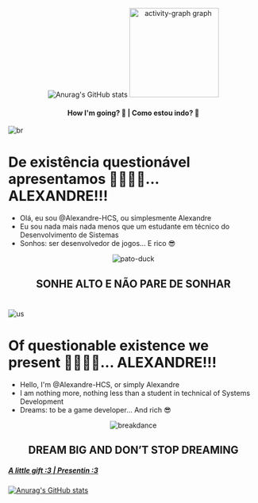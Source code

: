 <div align="center">
  
![Anurag's GitHub stats](https://github-readme-stats.vercel.app/api?username=Alexandre-HCS&show_icons=true&theme=dark)
<img src="https://github-readme-activity-graph.vercel.app/graph?username=Alexandre-HCS&radius=16&theme=high-contrast&area=true&order=5&hide_border=true" height="180" alt="activity-graph graph"  />
#### How I'm going? 🤨 | Como estou indo? 🤨

</div>

![br](https://github.com/user-attachments/assets/472ad049-65ac-4d35-94ce-35aded1a9179)

# De existência questionável apresentamos 🥁🥁🥁🥁... ALEXANDRE!!!

- Olá, eu sou @Alexandre-HCS, ou simplesmente Alexandre
- Eu sou nada mais nada menos que um estudante em técnico do Desenvolvimento de Sistemas
- Sonhos: ser desenvolvedor de jogos... E rico 😎

<div align="center">
  
![pato-duck](https://github.com/user-attachments/assets/38f5c088-3f02-4c33-998a-052c1ed218ed)

## SONHE ALTO E NÃO PARE DE SONHAR
</div>

#
#

![us](https://github.com/user-attachments/assets/62d7003f-1309-41dd-b840-776fd2c134aa)

# Of questionable existence we present 🥁🥁🥁🥁... ALEXANDRE!!!

- Hello, I'm @Alexandre-HCS, or simply Alexandre
- I am nothing more, nothing less than a student in technical of Systems Development
- Dreams: to be a game developer... And rich 😎

<div align="center">
  
![breakdance](https://github.com/user-attachments/assets/61c1f964-5f81-4b4c-806b-c163dc917142)

## DREAM BIG AND DON’T STOP DREAMING
</div>

##### [A little gift :3 | Presentin :3](https://www.youtube.com/watch?v=dQw4w9WgXcQ)

[![Anurag's GitHub stats](https://img.shields.io/badge/Gmail-D14836?style=for-the-badge&logo=gmail&logoColor=white)](mailto:holy.cow3728@gmail.com)

<!---
Alexandre-HCS/Alexandre-HCS is a ✨ special ✨ repository because its `README.md` (this file) appears on your GitHub profile.
You can click the Preview link to take a look at your changes.
--->
